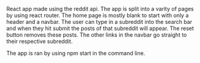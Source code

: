 React app made using the reddit api.
The app is split into a varity of pages by using react router.
The home page is mostly blank to start with only a header and a navbar. 
The user can type in a subreddit into the search bar and when they hit submit the posts of that subreddit will appear.
The reset button removes these posts.
The other links in the navbar go straight to their respective subreddit.

The app is ran by using npm start in the command line.
